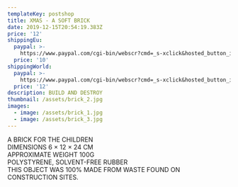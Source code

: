 ```yaml
---
templateKey: postshop
title: XMAS - A SOFT BRICK
date: 2019-12-15T20:54:19.383Z
price: '12'
shippingEu:
  paypal: >-
    https://www.paypal.com/cgi-bin/webscr?cmd=_s-xclick&hosted_button_id=83H9UEV2765LL
  price: '10'
shippingWorld:
  paypal: >-
    https://www.paypal.com/cgi-bin/webscr?cmd=_s-xclick&hosted_button_id=AFPFPECK3W7WA
  price: '12'
description: BUILD AND DESTROY
thumbnail: /assets/brick_2.jpg
images:
  - image: /assets/brick_1.jpg
  - image: /assets/brick_3.jpg
---
```

A BRICK FOR THE CHILDREN\
DIMENSIONS 6 × 12 × 24 CM\
APPROXIMATE WEIGHT 100G\
POLYSTYRENE, SOLVENT-FREE RUBBER\
THIS OBJECT WAS 100% MADE FROM WASTE FOUND ON CONSTRUCTION SITES.
